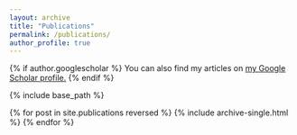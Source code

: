```yaml
---
layout: archive
title: "Publications"
permalink: /publications/
author_profile: true
---
```


{% if author.googlescholar %}
  You can also find my articles on <u><a href="https://scholar.google.com/citations?hl=en&user=NuD8rUoAAAAJ">my Google Scholar profile</a>.</u>
{% endif %}

{% include base_path %}

{% for post in site.publications reversed %}
  {% include archive-single.html %}
{% endfor %}

